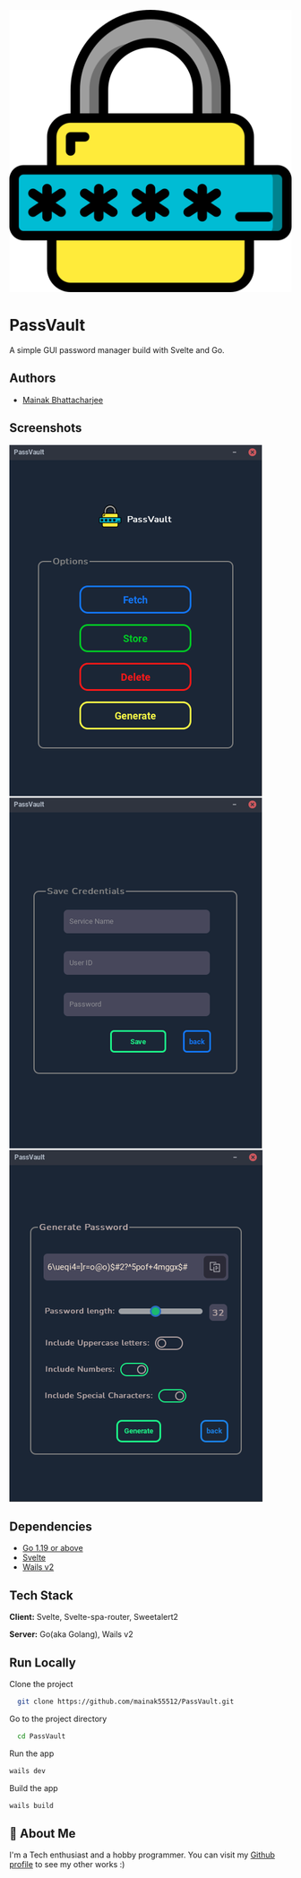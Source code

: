 
![PassVault](/frontend/src/assets/images/padlock.png)

# PassVault

A simple GUI password manager build with Svelte and Go.



## Authors

- [Mainak Bhattacharjee](https://github.com/mainak55512)


## Screenshots

![App Screenshot](/Screenshots%20%26%20demos/Screenshot_2023-06-04_21-45-53.png)  ![App Screenshot](/Screenshots%20%26%20demos/Screenshot_2023-06-04_21-20-53.png)  ![App Screenshot](/Screenshots%20%26%20demos/Screenshot_2023-06-04_21-20-16.png)

## Dependencies

- [Go 1.19 or above](https://go.dev/dl/)
- [Svelte](https://svelte.dev/)
- [Wails v2](https://wails.io/)
## Tech Stack

**Client:**  Svelte, Svelte-spa-router, Sweetalert2

**Server:**  Go(aka Golang), Wails v2


## Run Locally

Clone the project

```bash
  git clone https://github.com/mainak55512/PassVault.git
```

Go to the project directory

```bash
  cd PassVault
```

Run the app
```bash
wails dev
```

Build the app
```bash
wails build
```


## 🚀 About Me
I'm a Tech enthusiast and a hobby programmer.
You can visit my [Github profile](https://github.com/mainak55512) to see my other works :)

